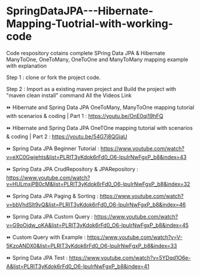 # SpringDataJPA---Hibernate-Mapping-Tuotrial-with-working-code
Code respository cotains complete SPring Data JPA &amp; Hibernate ManyToOne, OneToMany, OneToOne and ManyToMany mapping example with explanation

Step 1 : clone or fork the project code.

Step 2 : Import as a existing maven project and Build the project with "maven clean install" command
All the Videos Link 

⏩ Hibernate and Spring Data JPA OneToMany, ManyToOne mapping tutorial with scenarios & coding | Part 1  : https://youtu.be/OnE0qi19hFQ

⏩ Hibernate and Spring Data JPA OneTOne mapping tutorial with scenarios & coding | Part 2  : https://youtu.be/54G7j8QGjaU

⏩  Spring Data JPA Beginner Tutorial :  https://www.youtube.com/watch?v=eXC0Gwjehts&list=PLRlT3yKdok6rFd0_O6-lpuIrNwFgxP_b8&index=43

⏩ Spring Data JPA CrudRepository & JPARepository : https://www.youtube.com/watch?v=HULmxjPB0cM&list=PLRlT3yKdok6rFd0_O6-lpuIrNwFgxP_b8&index=32

⏩ Spring Data JPA Paging & Sorting : https://www.youtube.com/watch?v=bbVhdSlt9vQ&list=PLRlT3yKdok6rFd0_O6-lpuIrNwFgxP_b8&index=46

⏩ Spring Data JPA Custom Query : https://www.youtube.com/watch?v=G9oOidw_oKA&list=PLRlT3yKdok6rFd0_O6-lpuIrNwFgxP_b8&index=45 

⏩ Custom Query with Example : https://www.youtube.com/watch?v=V-5KzoANDX0&list=PLRlT3yKdok6rFd0_O6-lpuIrNwFgxP_b8&index=33

⏩ Spring Data JPA Test : https://www.youtube.com/watch?v=5YDqd1O6e-A&list=PLRlT3yKdok6rFd0_O6-lpuIrNwFgxP_b8&index=41
